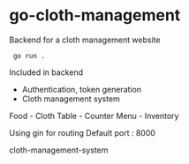 # go-cloth-management
Backend for a cloth management website

`` go run .``

Included in backend

- Authentication, token generation
- Cloth management system


Food - Cloth
Table - Counter
Menu - Inventory

Using gin for routing
Default port : 8000

cloth-management-system